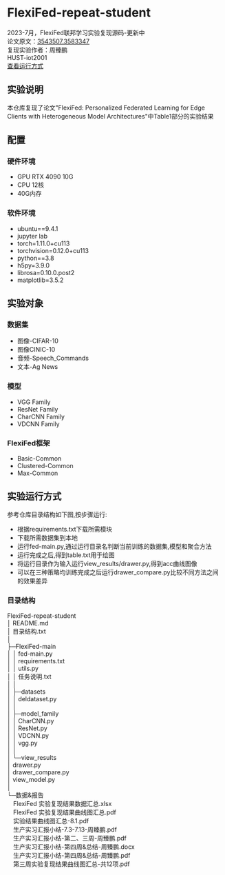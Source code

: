 # FlexiFed-repeat-student
2023-7月，FlexiFed联邦学习实验复现源码-更新中  
论文原文：[3543507.3583347](https://dl.acm.org/doi/10.1145/3543507.3583347)  
复现实验作者：周臻鹏  
HUST-iot2001  
[查看运行方式](#jump)
## 实验说明
本仓库复现了论文"FlexiFed: Personalized 
Federated Learning
for Edge Clients with Heterogeneous
Model Architectures"中Table1部分的实验结果
## 配置
### 硬件环境
- GPU RTX 4090 10G
- CPU 12核
- 40G内存
### 软件环境
- ubuntu==9.4.1 
- jupyter lab
- torch=1.11.0+cu113
- torchvision=0.12.0+cu113
- python==3.8
- h5py=3.9.0
- librosa=0.10.0.post2
- matplotlib=3.5.2
## 实验对象
### 数据集
- 图像-CIFAR-10
- 图像CINIC-10
- 音频-Speech_Commands
- 文本-Ag News
### 模型
- VGG Family
- ResNet Family
- CharCNN Family
- VDCNN Family
### FlexiFed框架
- Basic-Common
- Clustered-Common
- Max-Common
## 实验运行方式<span id="jump"></span>
参考仓库目录结构如下图,按步骤运行:
- 根据requirements.txt下载所需模块
- 下载所需数据集到本地
- 运行fed-main.py,通过运行目录名判断当前训练的数据集,模型和聚合方法
- 运行完成之后,得到table.txt用于绘图
- 将运行目录作为输入运行view_results/drawer.py,得到acc曲线图像
- 可以在三种策略均训练完成之后运行drawer_compare.py比较不同方法之间的效果差异
### 目录结构
FlexiFed-repeat-student</br>
│  README.md</br>
│  目录结构.txt</br>
│          
├─FlexiFed-main</br>
│  │  fed-main.py</br>
│  │  requirements.txt</br>
│  │  utils.py</br>
│  │  任务说明.txt</br>
│  │  
│  ├─datasets</br>
│  │      deldataset.py</br>
│  │      
│  ├─model_family</br>
│  │      CharCNN.py</br>
│  │      ResNet.py</br>
│  │      VDCNN.py</br>
│  │      vgg.py</br>
│  │      
│  └─view_results</br>
│          drawer.py</br>
│          drawer_compare.py</br>
│          view_model.py</br>
│          
└─数据&报告</br>
&emsp;FlexiFed 实验复现结果数据汇总.xlsx</br>
&emsp;FlexiFed 实验复现结果曲线图汇总.pdf</br>
&emsp;实验结果曲线图汇总-8.1.pdf</br>
&emsp;生产实习汇报小结-7.3-7.13-周臻鹏.pdf</br>
&emsp;生产实习汇报小结-第二、三周-周臻鹏.pdf</br>
&emsp;生产实习汇报小结-第四周&总结-周臻鹏.docx</br>
&emsp;生产实习汇报小结-第四周&总结-周臻鹏.pdf</br>
&emsp;第三周实验复现结果曲线图汇总-共12项.pdf</br>